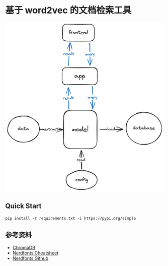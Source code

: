 # 基于 word2vec 的文档检索工具

![](./docs/modules.png)

## Quick Start

```shell
pip install -r requirements.txt -i https://pypi.org/simple
```

## 参考资料

- [ChromaDB](https://docs.trychroma.com/)
- [Nerdfonts Cheatsheet](https://www.nerdfonts.com/cheat-sheet)
- [Nerdfonts Github](https://github.com/ryanoasis/nerd-fonts)
